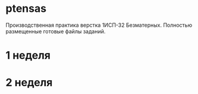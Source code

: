 # ptensas
Производственная практика верстка 1ИСП-32 Безматерных.
Полностью размещенные готовые файлы заданий.
<html>
  <h1>1 неделя</h1>
  <h1>2 неделя</h1>
</html>
